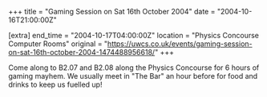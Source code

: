 +++
title = "Gaming Session on Sat 16th October 2004"
date = "2004-10-16T21:00:00Z"

[extra]
end_time = "2004-10-17T04:00:00Z"
location = "Physics Concourse Computer Rooms"
original = "https://uwcs.co.uk/events/gaming-session-on-sat-16th-october-2004-1474488956618/"
+++

Come along to B2.07 and B2.08 along the Physics Concourse for 6 hours of gaming mayhem. We usually meet in "The Bar" an hour before for food and drinks to keep us fuelled up\!

